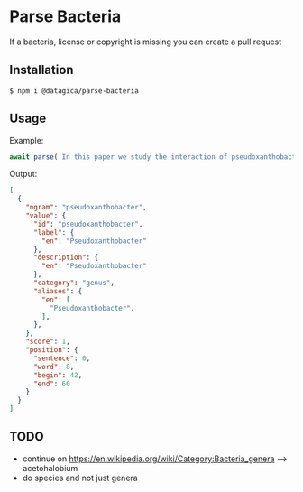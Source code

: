 # Parse Bacteria

If a bacteria, license or copyright is missing you can create a pull request

## Installation

    $ npm i @datagica/parse-bacteria

## Usage

Example:

```javascript
await parse('In this paper we study the interaction of pseudoxanthobacter with..')
```

Output:

```json
[
  {
    "ngram": "pseudoxanthobacter",
    "value": {
      "id": "pseudoxanthobacter",
      "label": {
        "en": "Pseudoxanthobacter"
      },
      "description": {
        "en": "Pseudoxanthobacter"
      },
      "category": "genus",
      "aliases": {
        "en": [
          "Pseudoxanthobacter",
        ],
      },
    },
    "score": 1,
    "position": {
      "sentence": 0,
      "word": 8,
      "begin": 42,
      "end": 60
    }
  }
]
```

## TODO

- continue on https://en.wikipedia.org/wiki/Category:Bacteria_genera --> acetohalobium
- do species and not just genera
